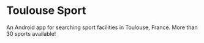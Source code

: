 Toulouse Sport
==============

An Android app for searching sport facilities in Toulouse, France. More than 30 sports available!

